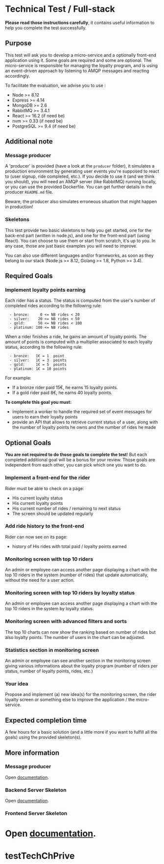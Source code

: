 # Technical Test / Full-stack

**Please read those instructions carefully**, it contains useful information to help you complete the
test successfully.

## Purpose

This test will ask you to develop a micro-service and a optionally front-end application using it.
Some goals are required and some are optional. The micro-service is responsible for managing the
loyalty program, and is using an event-driven approach by listening to AMQP messages and reacting
accordingly.

To facilitate the evaluation, we advise you to use :
- Node >= 8.12
- Express >= 4.14
- MongoDB >= 2.6
- RabbitMQ >= 3.4.1
- React >= 16.2 (if need be)
- nvm >= 0.33 (if need be)
- PostgreSQL >= 9.4 (if need be)

## Additional note

### Message producer

A 'producer' is provided (have a look at the `producer` folder), it simulates a production environment
by generating user events you're supposed to react to (user signup, ride completed, etc.). If you
decide to use it (and we think you should), you will need an AMQP server (like RabbitMQ) running
locally, or you can use the provided Dockerfile. You can get further details in the producer
`README.md` file.

Beware, the producer also simulates erroneous situation that might happen in production!

### Skeletons

This test provide two basic skeletons to help you get started, one for the back-end part (written in
node.js), and one for the front-end part (using React). You can choose to use them or start from
scratch, it's up to you. In any case, those are just basic examples you will need to improve.

You can also use different languages and/or frameworks, as soon as they belong to our
stack (Node.js >= 8.12, Golang >= 1.8, Python >= 3.4).

## Required Goals

### Implement loyalty points earning

Each rider has a status. The status is computed from the user's number of completed rides
according to the following rule:
```text
  - bronze:     0 <= NB rides < 20
  - silver:    20 <= NB rides < 50
  - gold:      50 <= NB rides < 100
  - platinum: 100 <= NB rides
```

When a rider finishes a ride, he gains an amount of loyalty points. The amount of
points is computed with a multiplier associated to each loyalty status, according to
the following rule:
```text
  - bronze:   1€ = 1  point
  - silver:   1€ = 3  points
  - gold:     1€ = 5  points
  - platinum: 1€ = 10 points
```

For example:
- If a bronze rider paid 15€, he earns 15 loyalty points.
- If a gold rider paid 8€, he earns 40 loyalty points.

**To complete this goal you must:**
- implement a worker to handle the required set of event messages for users to earn their
loyalty points
- provide an API that allows to retrieve current status of a user, along with the number of loyalty
points he owns and the number of rides he made


## Optional Goals

**You are not required to do those goals to complete the test**!
But each completed additional goal will be a bonus for your review.
Those goals are independent from each other, you can pick which one you want to do.

### Implement a front-end for the rider

Rider must be able to check on a page:
- His current loyalty status
- His current loyalty points
- His current number of rides / remaining to next status
- The screen should be updated regularly

### Add ride history to the front-end

Rider can now see on its page:
- history of His rides with total paid / loyalty points earned

### Monitoring screen with top 10 riders

An admin or employee can access another page displaying a chart with the top 10 riders in the system
(number of rides) that update automatically, without the need for a user action.

### Monitoring screen with top 10 riders by loyalty status

An admin or employee can access another page displaying a chart with the top 10 riders in the system
by loyalty status.

### Monitoring screen with advanced filters and sorts

The top 10 charts can now show the ranking based on number of rides but also loyalty points. The
number of users in the chart can be adjusted.

### Statistics section in monitoring screen

An admin or employee can see another section in the monitoring screen giving various informations
about the loyalty program (number of riders per status, number of loyalty points, rides, etc.)

### Your idea

Propose and implement (a) new idea(s) for the monitoring screen, the rider loyalty screen or something
else to improve the application / the micro-service.


## Expected completion time

A few hours for a basic solution (and a little more if you want to fulfill all the goals) using the
provided skeleton(s).

## More information

### Message producer

Open [documentation](producer/README.md).

### Backend Server Skeleton

Open [documentation](back/README.md).

### Frontend Server Skeleton

Open [documentation](front/README.md).
=======
# testTechChPrive
